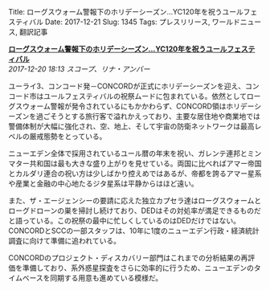 Title: ローグスウォーム警報下のホリデーシーズン…YC120年を祝うユールフェスティバル
Date: 2017-12-21
Slug: 1345
Tags: プレスリリース, ワールドニュース, 翻訳記事

<p class="lead"><strong><a href="https://community.eveonline.com/news/news-channels/world-news/yoiul-festival-celebrations-looking-forward-to-yc120-as-concord-holiday-season-begins-despite-rogue-swarm-alert/">ローグスウォーム警報下のホリデーシーズン…YC120年を祝うユールフェスティバル</a></strong><br/>
<em>2017-12-20 18:13 スコープ、リナ・アンバー</em></p>
<p>ユーライ3、コンコード発－CONCORDが正式にホリデーシーズンを迎え、コンコード市はユールフェスティバルの祝祭ムードに包まれている。依然としてローグスウォーム警報が発令されているにもかかわらず、CONCORD領はホリデーシーズンを過ごそうとする旅行客で溢れかえっており、主要な居住地や商業地では警備体制が大幅に強化され、空、地上、そして宇宙の防衛ネットワークは最高レベルの厳戒態勢をとっている。</p>
<p>ニューエデン全体で採用されているユール暦の年末を祝い、ガレンテ連邦とミンマター共和国は最も大きな盛り上がりを見せている。両国に比べればアマー帝国とカルダリ連合の祝い方は少しばかり控えめではあるが、帝都を誇るアマー星系や産業と金融の中心地たるジタ星系は平静からはほど遠い。</p>
<p>また、ザ・エージェンシーの要請に応えた独立カプセラ達はローグスウォームとローグドローンの巣を掃討し続けており、DEDはその対処率が満足できるものだと語っている。この祝祭の最中に忙しくしているのはDEDだけではない。CONCORDとSCCの一部スタッフは、10年に1度のニューエデン行政・経済統計調査に向けて準備に追われている。</p>
<p>CONCORDのプロジェクト・ディスカバリー部門はこれまでの分析結果の再評価を準備しており、系外惑星探査をさらに効率的に行うため、ニューエデンのタイムベースを同期する用意も進めている模様だ。</p>

